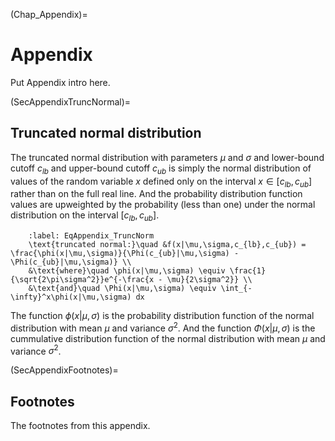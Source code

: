 (Chap_Appendix)=
# Appendix

Put Appendix intro here.

(SecAppendixTruncNormal)=
## Truncated normal distribution

The truncated normal distribution with parameters $\mu$ and $\sigma$ and lower-bound cutoff $c_{lb}$ and upper-bound cutoff $c_{ub}$ is simply the normal distribution of values of the random variable $x$ defined only on the interval $x\in[c_{lb}, c_{ub}]$ rather than on the full real line. And the probability distribution function values are upweighted by the probability (less than one) under the normal distribution on the interval $[c_{lb}, c_{ub}]$.
```{math}
    :label: EqAppendix_TruncNorm
    \text{truncated normal:}\quad &f(x|\mu,\sigma,c_{lb},c_{ub}) = \frac{\phi(x|\mu,\sigma)}{\Phi(c_{ub}|\mu,\sigma) - \Phi(c_{ub}|\mu,\sigma)} \\
    &\text{where}\quad \phi(x|\mu,\sigma) \equiv \frac{1}{\sqrt{2\pi\sigma^2}}e^{-\frac{x - \mu}{2\sigma^2}} \\
    &\text{and}\quad \Phi(x|\mu,\sigma) \equiv \int_{-\infty}^x\phi(x|\mu,\sigma) dx
```

The function $\phi(x|\mu,\sigma)$ is the probability distribution function of the normal distribution with mean $\mu$ and variance $\sigma^2$. And the function $\Phi(x|\mu,\sigma)$ is the cummulative distribution function of the normal distribution with mean $\mu$ and variance $\sigma^2$.


(SecAppendixFootnotes)=
## Footnotes

The footnotes from this appendix.
